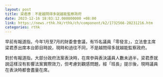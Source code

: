 ```yaml
---
layout: post
title: 梁君彥︰不是越問得多就越能監察政府
date: 2023-12-16 18:03:12.000000000 +08:00
link: https://news.rthk.hk/rthk/ch/component/k2/1732566-20231216.htm
categories: rthk
---
```


早前有報道指，今年1月至7月的財委會會議，有15名議員「零發言」，立法會主席梁君彥出席本台節目時說，現時和過往不同，不是越問得多就越能監察政府。

對於有報道指，大部分政府法案表決時，在席參與表決議員人數未過半，梁君彥就說這樣沒有影響法案實際效力，但考慮到觀感問題，經「班長」提示後，現時議員在表決時都會盡量在席。
